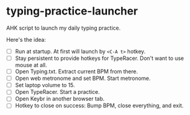 # typing-practice-launcher
AHK script to launch my daily typing practice.

Here's the idea:
- [ ] Run at startup.  At first will launch by `<C-A t>` hotkey.
- [ ] Stay persistent to provide hotkeys for TypeRacer.  Don't want to use mouse at all.
- [ ] Open Typing.txt.  Extract current BPM from there.
- [ ] Open web metronome and set BPM.  Start metronome.
- [ ] Set laptop volume to 15.
- [ ] Open TypeRacer.  Start a practice.
- [ ] Open Keybr in another browser tab.
- [ ] Hotkey to close on success: Bump BPM, close everything, and exit.

